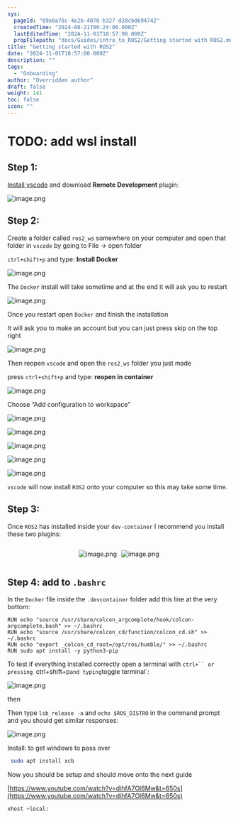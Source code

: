 ```yaml
---
sys:
  pageId: "89e0a78c-4e2b-4070-b327-d28cb0694742"
  createdTime: "2024-08-21T00:24:00.000Z"
  lastEditedTime: "2024-11-01T18:57:00.000Z"
  propFilepath: "docs/Guides/intro_to_ROS2/Getting started with ROS2.md"
title: "Getting started with ROS2"
date: "2024-11-01T18:57:00.000Z"
description: ""
tags:
  - "Onboarding"
author: "Overridden author"
draft: false
weight: 141
toc: false
icon: ""
---
```


# TODO: add wsl install

## Step 1:

[Install vscode](https://code.visualstudio.com/download) and download **Remote Development** plugin:

![image.png](https://prod-files-secure.s3.us-west-2.amazonaws.com/d518164a-d88e-44d1-a4ee-3adb3bd8bce0/efb52993-1881-4a40-b95e-6f020334f022/image.png?X-Amz-Algorithm=AWS4-HMAC-SHA256&X-Amz-Content-Sha256=UNSIGNED-PAYLOAD&X-Amz-Credential=ASIAZI2LB466RKKOLDVL%2F20250225%2Fus-west-2%2Fs3%2Faws4_request&X-Amz-Date=20250225T210747Z&X-Amz-Expires=3600&X-Amz-Security-Token=IQoJb3JpZ2luX2VjEBQaCXVzLXdlc3QtMiJHMEUCIBlpcPG8scOSMXA19WEhLBTstgr3NzhfdP2cteqkxizEAiEAzSFkHs6GF9nigS2aV%2BBKGx9evexHreKwmseS4YrkvcEq%2FwMITRAAGgw2Mzc0MjMxODM4MDUiDPCvbHnZojmqN310fircA7oe5ZVsL4GOPM2HUG2QilSK53Klnt3pRehyhx78PrK8Mye%2BKI3uywEd1cjJTeKTTd3Eq01%2BFSfVmZy6xkfRF3nIh9RWx4bxhzdUt6s5ioU87ZkLTLGe1ze1xEYfxoD8Ro4%2BLjxGXR5ncOWL3DUqtoDbyrDITGhn5vymZTLU3K6MTg3YOsw0X2CymVX5bQ%2FiNN2tr23UMvnzHHdOKf5pPyvCPfYSa1E8rdzIHZXMY1ju7SP49y8gDf9STcQUYN9FPKbFOyCcn%2FD8sZ%2FgA3%2F7vVEF4iAmxfE4vM0Xojn%2BwatUpk3TBmvO3cAxcddxVgn42Cik0vDKGIprLDcqPKE%2Ff715nfT2EtyOqS3SJAkZOaFiaQ%2Fecn%2F0OAB0sag22Hyu2WOZ3p3fd%2FjwsnhjPkynL55xjWQ%2FZ4a5zH8CqnUyD90R8g0GYLBIUM6q37KsKOzvE%2BugpJvHDSO4mU9I5Yx3Ng2Ncv26V6yBEeRBo7HZ7w5cKtuZoAPiFg0BhF6Ol%2BlrtjiDy1Uf6vYTKLzj9ntXjOcxKKlZ4CGTpMooCxCyRWLUlEA9BPBkG1hPgHb3fv4k30NnuCiOsH1U60QTCx%2BJWeLrLOySkhainxuUMeKa%2BrWDJgsHrEiRDBJz5SLEMKrH%2BL0GOqUB0jKL9HxNIcN1GbPhnB0IHNSLlrGb27OAL3UAh0L%2FjD%2BxXUwd3lTkV60QaNijwodojpMc0D0Jc2cgQWJ6rH7XHP2VD%2BVOHwONayyAg3eZP34nAXtF7QDO4EzqfcdaektWbz2W63bnCG2UNQHug%2FzDimg03SgMtXPdIlKCrRtto9T67Mbh25vpCAL8sgXuoB%2FCDczWOa40PK5BeeHBOesTuxAcq5h0&X-Amz-Signature=68011f04a72b7e6081a2a464143c6439a26991d6ba701fcafb154e6ca2ffc5e6&X-Amz-SignedHeaders=host&x-id=GetObject)

## Step 2:

Create a folder called `ros2_ws` somewhere on your computer and open that folder in `vscode` by going to File → open folder 

`ctrl+shift+p` and type: **Install Docker**

![image.png](https://prod-files-secure.s3.us-west-2.amazonaws.com/d518164a-d88e-44d1-a4ee-3adb3bd8bce0/2269dc0e-1cd5-47ff-bceb-c04ad9b2eab0/image.png?X-Amz-Algorithm=AWS4-HMAC-SHA256&X-Amz-Content-Sha256=UNSIGNED-PAYLOAD&X-Amz-Credential=ASIAZI2LB466RKKOLDVL%2F20250225%2Fus-west-2%2Fs3%2Faws4_request&X-Amz-Date=20250225T210747Z&X-Amz-Expires=3600&X-Amz-Security-Token=IQoJb3JpZ2luX2VjEBQaCXVzLXdlc3QtMiJHMEUCIBlpcPG8scOSMXA19WEhLBTstgr3NzhfdP2cteqkxizEAiEAzSFkHs6GF9nigS2aV%2BBKGx9evexHreKwmseS4YrkvcEq%2FwMITRAAGgw2Mzc0MjMxODM4MDUiDPCvbHnZojmqN310fircA7oe5ZVsL4GOPM2HUG2QilSK53Klnt3pRehyhx78PrK8Mye%2BKI3uywEd1cjJTeKTTd3Eq01%2BFSfVmZy6xkfRF3nIh9RWx4bxhzdUt6s5ioU87ZkLTLGe1ze1xEYfxoD8Ro4%2BLjxGXR5ncOWL3DUqtoDbyrDITGhn5vymZTLU3K6MTg3YOsw0X2CymVX5bQ%2FiNN2tr23UMvnzHHdOKf5pPyvCPfYSa1E8rdzIHZXMY1ju7SP49y8gDf9STcQUYN9FPKbFOyCcn%2FD8sZ%2FgA3%2F7vVEF4iAmxfE4vM0Xojn%2BwatUpk3TBmvO3cAxcddxVgn42Cik0vDKGIprLDcqPKE%2Ff715nfT2EtyOqS3SJAkZOaFiaQ%2Fecn%2F0OAB0sag22Hyu2WOZ3p3fd%2FjwsnhjPkynL55xjWQ%2FZ4a5zH8CqnUyD90R8g0GYLBIUM6q37KsKOzvE%2BugpJvHDSO4mU9I5Yx3Ng2Ncv26V6yBEeRBo7HZ7w5cKtuZoAPiFg0BhF6Ol%2BlrtjiDy1Uf6vYTKLzj9ntXjOcxKKlZ4CGTpMooCxCyRWLUlEA9BPBkG1hPgHb3fv4k30NnuCiOsH1U60QTCx%2BJWeLrLOySkhainxuUMeKa%2BrWDJgsHrEiRDBJz5SLEMKrH%2BL0GOqUB0jKL9HxNIcN1GbPhnB0IHNSLlrGb27OAL3UAh0L%2FjD%2BxXUwd3lTkV60QaNijwodojpMc0D0Jc2cgQWJ6rH7XHP2VD%2BVOHwONayyAg3eZP34nAXtF7QDO4EzqfcdaektWbz2W63bnCG2UNQHug%2FzDimg03SgMtXPdIlKCrRtto9T67Mbh25vpCAL8sgXuoB%2FCDczWOa40PK5BeeHBOesTuxAcq5h0&X-Amz-Signature=c454b46cf1107727da37b7bdae5bd97838d13703e40d73c6331b6e783255a8a0&X-Amz-SignedHeaders=host&x-id=GetObject)

The `Docker` install will take sometime and at the end it will ask you to restart

![image.png](https://prod-files-secure.s3.us-west-2.amazonaws.com/d518164a-d88e-44d1-a4ee-3adb3bd8bce0/ed233f78-be33-4b1f-b89c-9c346c0e961e/image.png?X-Amz-Algorithm=AWS4-HMAC-SHA256&X-Amz-Content-Sha256=UNSIGNED-PAYLOAD&X-Amz-Credential=ASIAZI2LB466RKKOLDVL%2F20250225%2Fus-west-2%2Fs3%2Faws4_request&X-Amz-Date=20250225T210747Z&X-Amz-Expires=3600&X-Amz-Security-Token=IQoJb3JpZ2luX2VjEBQaCXVzLXdlc3QtMiJHMEUCIBlpcPG8scOSMXA19WEhLBTstgr3NzhfdP2cteqkxizEAiEAzSFkHs6GF9nigS2aV%2BBKGx9evexHreKwmseS4YrkvcEq%2FwMITRAAGgw2Mzc0MjMxODM4MDUiDPCvbHnZojmqN310fircA7oe5ZVsL4GOPM2HUG2QilSK53Klnt3pRehyhx78PrK8Mye%2BKI3uywEd1cjJTeKTTd3Eq01%2BFSfVmZy6xkfRF3nIh9RWx4bxhzdUt6s5ioU87ZkLTLGe1ze1xEYfxoD8Ro4%2BLjxGXR5ncOWL3DUqtoDbyrDITGhn5vymZTLU3K6MTg3YOsw0X2CymVX5bQ%2FiNN2tr23UMvnzHHdOKf5pPyvCPfYSa1E8rdzIHZXMY1ju7SP49y8gDf9STcQUYN9FPKbFOyCcn%2FD8sZ%2FgA3%2F7vVEF4iAmxfE4vM0Xojn%2BwatUpk3TBmvO3cAxcddxVgn42Cik0vDKGIprLDcqPKE%2Ff715nfT2EtyOqS3SJAkZOaFiaQ%2Fecn%2F0OAB0sag22Hyu2WOZ3p3fd%2FjwsnhjPkynL55xjWQ%2FZ4a5zH8CqnUyD90R8g0GYLBIUM6q37KsKOzvE%2BugpJvHDSO4mU9I5Yx3Ng2Ncv26V6yBEeRBo7HZ7w5cKtuZoAPiFg0BhF6Ol%2BlrtjiDy1Uf6vYTKLzj9ntXjOcxKKlZ4CGTpMooCxCyRWLUlEA9BPBkG1hPgHb3fv4k30NnuCiOsH1U60QTCx%2BJWeLrLOySkhainxuUMeKa%2BrWDJgsHrEiRDBJz5SLEMKrH%2BL0GOqUB0jKL9HxNIcN1GbPhnB0IHNSLlrGb27OAL3UAh0L%2FjD%2BxXUwd3lTkV60QaNijwodojpMc0D0Jc2cgQWJ6rH7XHP2VD%2BVOHwONayyAg3eZP34nAXtF7QDO4EzqfcdaektWbz2W63bnCG2UNQHug%2FzDimg03SgMtXPdIlKCrRtto9T67Mbh25vpCAL8sgXuoB%2FCDczWOa40PK5BeeHBOesTuxAcq5h0&X-Amz-Signature=283408014791db72fcb8a61cc5f175f12b4112839b915dc98ce2bcb3cdc4487c&X-Amz-SignedHeaders=host&x-id=GetObject)

Once you restart open `Docker` and finish the installation

It will ask you to make an account but you can just press skip on the top right

![image.png](https://prod-files-secure.s3.us-west-2.amazonaws.com/d518164a-d88e-44d1-a4ee-3adb3bd8bce0/21010ad9-1659-4fd9-9f59-9932a09b2a3d/image.png?X-Amz-Algorithm=AWS4-HMAC-SHA256&X-Amz-Content-Sha256=UNSIGNED-PAYLOAD&X-Amz-Credential=ASIAZI2LB466RKKOLDVL%2F20250225%2Fus-west-2%2Fs3%2Faws4_request&X-Amz-Date=20250225T210747Z&X-Amz-Expires=3600&X-Amz-Security-Token=IQoJb3JpZ2luX2VjEBQaCXVzLXdlc3QtMiJHMEUCIBlpcPG8scOSMXA19WEhLBTstgr3NzhfdP2cteqkxizEAiEAzSFkHs6GF9nigS2aV%2BBKGx9evexHreKwmseS4YrkvcEq%2FwMITRAAGgw2Mzc0MjMxODM4MDUiDPCvbHnZojmqN310fircA7oe5ZVsL4GOPM2HUG2QilSK53Klnt3pRehyhx78PrK8Mye%2BKI3uywEd1cjJTeKTTd3Eq01%2BFSfVmZy6xkfRF3nIh9RWx4bxhzdUt6s5ioU87ZkLTLGe1ze1xEYfxoD8Ro4%2BLjxGXR5ncOWL3DUqtoDbyrDITGhn5vymZTLU3K6MTg3YOsw0X2CymVX5bQ%2FiNN2tr23UMvnzHHdOKf5pPyvCPfYSa1E8rdzIHZXMY1ju7SP49y8gDf9STcQUYN9FPKbFOyCcn%2FD8sZ%2FgA3%2F7vVEF4iAmxfE4vM0Xojn%2BwatUpk3TBmvO3cAxcddxVgn42Cik0vDKGIprLDcqPKE%2Ff715nfT2EtyOqS3SJAkZOaFiaQ%2Fecn%2F0OAB0sag22Hyu2WOZ3p3fd%2FjwsnhjPkynL55xjWQ%2FZ4a5zH8CqnUyD90R8g0GYLBIUM6q37KsKOzvE%2BugpJvHDSO4mU9I5Yx3Ng2Ncv26V6yBEeRBo7HZ7w5cKtuZoAPiFg0BhF6Ol%2BlrtjiDy1Uf6vYTKLzj9ntXjOcxKKlZ4CGTpMooCxCyRWLUlEA9BPBkG1hPgHb3fv4k30NnuCiOsH1U60QTCx%2BJWeLrLOySkhainxuUMeKa%2BrWDJgsHrEiRDBJz5SLEMKrH%2BL0GOqUB0jKL9HxNIcN1GbPhnB0IHNSLlrGb27OAL3UAh0L%2FjD%2BxXUwd3lTkV60QaNijwodojpMc0D0Jc2cgQWJ6rH7XHP2VD%2BVOHwONayyAg3eZP34nAXtF7QDO4EzqfcdaektWbz2W63bnCG2UNQHug%2FzDimg03SgMtXPdIlKCrRtto9T67Mbh25vpCAL8sgXuoB%2FCDczWOa40PK5BeeHBOesTuxAcq5h0&X-Amz-Signature=94cf7637a79307a73ac29fdaa61c4b27c5ee0fc7da9928414d3d7d8df0a00e5e&X-Amz-SignedHeaders=host&x-id=GetObject)

Then reopen `vscode` and open the `ros2_ws` folder you just made

press `ctrl+shift+p` and type: **reopen in container**

![image.png](https://prod-files-secure.s3.us-west-2.amazonaws.com/d518164a-d88e-44d1-a4ee-3adb3bd8bce0/4e93b8c2-41ad-488c-8095-c74205196118/image.png?X-Amz-Algorithm=AWS4-HMAC-SHA256&X-Amz-Content-Sha256=UNSIGNED-PAYLOAD&X-Amz-Credential=ASIAZI2LB466RKKOLDVL%2F20250225%2Fus-west-2%2Fs3%2Faws4_request&X-Amz-Date=20250225T210747Z&X-Amz-Expires=3600&X-Amz-Security-Token=IQoJb3JpZ2luX2VjEBQaCXVzLXdlc3QtMiJHMEUCIBlpcPG8scOSMXA19WEhLBTstgr3NzhfdP2cteqkxizEAiEAzSFkHs6GF9nigS2aV%2BBKGx9evexHreKwmseS4YrkvcEq%2FwMITRAAGgw2Mzc0MjMxODM4MDUiDPCvbHnZojmqN310fircA7oe5ZVsL4GOPM2HUG2QilSK53Klnt3pRehyhx78PrK8Mye%2BKI3uywEd1cjJTeKTTd3Eq01%2BFSfVmZy6xkfRF3nIh9RWx4bxhzdUt6s5ioU87ZkLTLGe1ze1xEYfxoD8Ro4%2BLjxGXR5ncOWL3DUqtoDbyrDITGhn5vymZTLU3K6MTg3YOsw0X2CymVX5bQ%2FiNN2tr23UMvnzHHdOKf5pPyvCPfYSa1E8rdzIHZXMY1ju7SP49y8gDf9STcQUYN9FPKbFOyCcn%2FD8sZ%2FgA3%2F7vVEF4iAmxfE4vM0Xojn%2BwatUpk3TBmvO3cAxcddxVgn42Cik0vDKGIprLDcqPKE%2Ff715nfT2EtyOqS3SJAkZOaFiaQ%2Fecn%2F0OAB0sag22Hyu2WOZ3p3fd%2FjwsnhjPkynL55xjWQ%2FZ4a5zH8CqnUyD90R8g0GYLBIUM6q37KsKOzvE%2BugpJvHDSO4mU9I5Yx3Ng2Ncv26V6yBEeRBo7HZ7w5cKtuZoAPiFg0BhF6Ol%2BlrtjiDy1Uf6vYTKLzj9ntXjOcxKKlZ4CGTpMooCxCyRWLUlEA9BPBkG1hPgHb3fv4k30NnuCiOsH1U60QTCx%2BJWeLrLOySkhainxuUMeKa%2BrWDJgsHrEiRDBJz5SLEMKrH%2BL0GOqUB0jKL9HxNIcN1GbPhnB0IHNSLlrGb27OAL3UAh0L%2FjD%2BxXUwd3lTkV60QaNijwodojpMc0D0Jc2cgQWJ6rH7XHP2VD%2BVOHwONayyAg3eZP34nAXtF7QDO4EzqfcdaektWbz2W63bnCG2UNQHug%2FzDimg03SgMtXPdIlKCrRtto9T67Mbh25vpCAL8sgXuoB%2FCDczWOa40PK5BeeHBOesTuxAcq5h0&X-Amz-Signature=9fc712a14a9c5c416c604dc9334a87a6f899fc4e3c2f89d2ac69703559c65437&X-Amz-SignedHeaders=host&x-id=GetObject)

Choose “Add configuration to workspace”

![image.png](https://prod-files-secure.s3.us-west-2.amazonaws.com/d518164a-d88e-44d1-a4ee-3adb3bd8bce0/9560b282-5060-4989-ba37-97e7b2c22476/image.png?X-Amz-Algorithm=AWS4-HMAC-SHA256&X-Amz-Content-Sha256=UNSIGNED-PAYLOAD&X-Amz-Credential=ASIAZI2LB466RKKOLDVL%2F20250225%2Fus-west-2%2Fs3%2Faws4_request&X-Amz-Date=20250225T210747Z&X-Amz-Expires=3600&X-Amz-Security-Token=IQoJb3JpZ2luX2VjEBQaCXVzLXdlc3QtMiJHMEUCIBlpcPG8scOSMXA19WEhLBTstgr3NzhfdP2cteqkxizEAiEAzSFkHs6GF9nigS2aV%2BBKGx9evexHreKwmseS4YrkvcEq%2FwMITRAAGgw2Mzc0MjMxODM4MDUiDPCvbHnZojmqN310fircA7oe5ZVsL4GOPM2HUG2QilSK53Klnt3pRehyhx78PrK8Mye%2BKI3uywEd1cjJTeKTTd3Eq01%2BFSfVmZy6xkfRF3nIh9RWx4bxhzdUt6s5ioU87ZkLTLGe1ze1xEYfxoD8Ro4%2BLjxGXR5ncOWL3DUqtoDbyrDITGhn5vymZTLU3K6MTg3YOsw0X2CymVX5bQ%2FiNN2tr23UMvnzHHdOKf5pPyvCPfYSa1E8rdzIHZXMY1ju7SP49y8gDf9STcQUYN9FPKbFOyCcn%2FD8sZ%2FgA3%2F7vVEF4iAmxfE4vM0Xojn%2BwatUpk3TBmvO3cAxcddxVgn42Cik0vDKGIprLDcqPKE%2Ff715nfT2EtyOqS3SJAkZOaFiaQ%2Fecn%2F0OAB0sag22Hyu2WOZ3p3fd%2FjwsnhjPkynL55xjWQ%2FZ4a5zH8CqnUyD90R8g0GYLBIUM6q37KsKOzvE%2BugpJvHDSO4mU9I5Yx3Ng2Ncv26V6yBEeRBo7HZ7w5cKtuZoAPiFg0BhF6Ol%2BlrtjiDy1Uf6vYTKLzj9ntXjOcxKKlZ4CGTpMooCxCyRWLUlEA9BPBkG1hPgHb3fv4k30NnuCiOsH1U60QTCx%2BJWeLrLOySkhainxuUMeKa%2BrWDJgsHrEiRDBJz5SLEMKrH%2BL0GOqUB0jKL9HxNIcN1GbPhnB0IHNSLlrGb27OAL3UAh0L%2FjD%2BxXUwd3lTkV60QaNijwodojpMc0D0Jc2cgQWJ6rH7XHP2VD%2BVOHwONayyAg3eZP34nAXtF7QDO4EzqfcdaektWbz2W63bnCG2UNQHug%2FzDimg03SgMtXPdIlKCrRtto9T67Mbh25vpCAL8sgXuoB%2FCDczWOa40PK5BeeHBOesTuxAcq5h0&X-Amz-Signature=b3e323685b183f6c9750ee6b8a81f0c5dd5dcf3d349f5184a130708104e819d3&X-Amz-SignedHeaders=host&x-id=GetObject)

![image.png](https://prod-files-secure.s3.us-west-2.amazonaws.com/d518164a-d88e-44d1-a4ee-3adb3bd8bce0/2ee63f81-886b-48e8-a553-dc6e5eac99e4/image.png?X-Amz-Algorithm=AWS4-HMAC-SHA256&X-Amz-Content-Sha256=UNSIGNED-PAYLOAD&X-Amz-Credential=ASIAZI2LB466RKKOLDVL%2F20250225%2Fus-west-2%2Fs3%2Faws4_request&X-Amz-Date=20250225T210747Z&X-Amz-Expires=3600&X-Amz-Security-Token=IQoJb3JpZ2luX2VjEBQaCXVzLXdlc3QtMiJHMEUCIBlpcPG8scOSMXA19WEhLBTstgr3NzhfdP2cteqkxizEAiEAzSFkHs6GF9nigS2aV%2BBKGx9evexHreKwmseS4YrkvcEq%2FwMITRAAGgw2Mzc0MjMxODM4MDUiDPCvbHnZojmqN310fircA7oe5ZVsL4GOPM2HUG2QilSK53Klnt3pRehyhx78PrK8Mye%2BKI3uywEd1cjJTeKTTd3Eq01%2BFSfVmZy6xkfRF3nIh9RWx4bxhzdUt6s5ioU87ZkLTLGe1ze1xEYfxoD8Ro4%2BLjxGXR5ncOWL3DUqtoDbyrDITGhn5vymZTLU3K6MTg3YOsw0X2CymVX5bQ%2FiNN2tr23UMvnzHHdOKf5pPyvCPfYSa1E8rdzIHZXMY1ju7SP49y8gDf9STcQUYN9FPKbFOyCcn%2FD8sZ%2FgA3%2F7vVEF4iAmxfE4vM0Xojn%2BwatUpk3TBmvO3cAxcddxVgn42Cik0vDKGIprLDcqPKE%2Ff715nfT2EtyOqS3SJAkZOaFiaQ%2Fecn%2F0OAB0sag22Hyu2WOZ3p3fd%2FjwsnhjPkynL55xjWQ%2FZ4a5zH8CqnUyD90R8g0GYLBIUM6q37KsKOzvE%2BugpJvHDSO4mU9I5Yx3Ng2Ncv26V6yBEeRBo7HZ7w5cKtuZoAPiFg0BhF6Ol%2BlrtjiDy1Uf6vYTKLzj9ntXjOcxKKlZ4CGTpMooCxCyRWLUlEA9BPBkG1hPgHb3fv4k30NnuCiOsH1U60QTCx%2BJWeLrLOySkhainxuUMeKa%2BrWDJgsHrEiRDBJz5SLEMKrH%2BL0GOqUB0jKL9HxNIcN1GbPhnB0IHNSLlrGb27OAL3UAh0L%2FjD%2BxXUwd3lTkV60QaNijwodojpMc0D0Jc2cgQWJ6rH7XHP2VD%2BVOHwONayyAg3eZP34nAXtF7QDO4EzqfcdaektWbz2W63bnCG2UNQHug%2FzDimg03SgMtXPdIlKCrRtto9T67Mbh25vpCAL8sgXuoB%2FCDczWOa40PK5BeeHBOesTuxAcq5h0&X-Amz-Signature=42bac0f82ccb667ea9b9379aeb5ba4f634129ac8774c15fe26ffed542b305cac&X-Amz-SignedHeaders=host&x-id=GetObject)

![image.png](https://prod-files-secure.s3.us-west-2.amazonaws.com/d518164a-d88e-44d1-a4ee-3adb3bd8bce0/ae1580b2-b048-407e-aed9-b584224a7a04/image.png?X-Amz-Algorithm=AWS4-HMAC-SHA256&X-Amz-Content-Sha256=UNSIGNED-PAYLOAD&X-Amz-Credential=ASIAZI2LB466RKKOLDVL%2F20250225%2Fus-west-2%2Fs3%2Faws4_request&X-Amz-Date=20250225T210747Z&X-Amz-Expires=3600&X-Amz-Security-Token=IQoJb3JpZ2luX2VjEBQaCXVzLXdlc3QtMiJHMEUCIBlpcPG8scOSMXA19WEhLBTstgr3NzhfdP2cteqkxizEAiEAzSFkHs6GF9nigS2aV%2BBKGx9evexHreKwmseS4YrkvcEq%2FwMITRAAGgw2Mzc0MjMxODM4MDUiDPCvbHnZojmqN310fircA7oe5ZVsL4GOPM2HUG2QilSK53Klnt3pRehyhx78PrK8Mye%2BKI3uywEd1cjJTeKTTd3Eq01%2BFSfVmZy6xkfRF3nIh9RWx4bxhzdUt6s5ioU87ZkLTLGe1ze1xEYfxoD8Ro4%2BLjxGXR5ncOWL3DUqtoDbyrDITGhn5vymZTLU3K6MTg3YOsw0X2CymVX5bQ%2FiNN2tr23UMvnzHHdOKf5pPyvCPfYSa1E8rdzIHZXMY1ju7SP49y8gDf9STcQUYN9FPKbFOyCcn%2FD8sZ%2FgA3%2F7vVEF4iAmxfE4vM0Xojn%2BwatUpk3TBmvO3cAxcddxVgn42Cik0vDKGIprLDcqPKE%2Ff715nfT2EtyOqS3SJAkZOaFiaQ%2Fecn%2F0OAB0sag22Hyu2WOZ3p3fd%2FjwsnhjPkynL55xjWQ%2FZ4a5zH8CqnUyD90R8g0GYLBIUM6q37KsKOzvE%2BugpJvHDSO4mU9I5Yx3Ng2Ncv26V6yBEeRBo7HZ7w5cKtuZoAPiFg0BhF6Ol%2BlrtjiDy1Uf6vYTKLzj9ntXjOcxKKlZ4CGTpMooCxCyRWLUlEA9BPBkG1hPgHb3fv4k30NnuCiOsH1U60QTCx%2BJWeLrLOySkhainxuUMeKa%2BrWDJgsHrEiRDBJz5SLEMKrH%2BL0GOqUB0jKL9HxNIcN1GbPhnB0IHNSLlrGb27OAL3UAh0L%2FjD%2BxXUwd3lTkV60QaNijwodojpMc0D0Jc2cgQWJ6rH7XHP2VD%2BVOHwONayyAg3eZP34nAXtF7QDO4EzqfcdaektWbz2W63bnCG2UNQHug%2FzDimg03SgMtXPdIlKCrRtto9T67Mbh25vpCAL8sgXuoB%2FCDczWOa40PK5BeeHBOesTuxAcq5h0&X-Amz-Signature=992d195199625107d800e799bfc2f9ca675aee9226c481516acf3f839fd6b7ad&X-Amz-SignedHeaders=host&x-id=GetObject)

![image.png](https://prod-files-secure.s3.us-west-2.amazonaws.com/d518164a-d88e-44d1-a4ee-3adb3bd8bce0/53255b28-f75e-430f-b9e3-c0ac8577e42b/image.png?X-Amz-Algorithm=AWS4-HMAC-SHA256&X-Amz-Content-Sha256=UNSIGNED-PAYLOAD&X-Amz-Credential=ASIAZI2LB466RKKOLDVL%2F20250225%2Fus-west-2%2Fs3%2Faws4_request&X-Amz-Date=20250225T210747Z&X-Amz-Expires=3600&X-Amz-Security-Token=IQoJb3JpZ2luX2VjEBQaCXVzLXdlc3QtMiJHMEUCIBlpcPG8scOSMXA19WEhLBTstgr3NzhfdP2cteqkxizEAiEAzSFkHs6GF9nigS2aV%2BBKGx9evexHreKwmseS4YrkvcEq%2FwMITRAAGgw2Mzc0MjMxODM4MDUiDPCvbHnZojmqN310fircA7oe5ZVsL4GOPM2HUG2QilSK53Klnt3pRehyhx78PrK8Mye%2BKI3uywEd1cjJTeKTTd3Eq01%2BFSfVmZy6xkfRF3nIh9RWx4bxhzdUt6s5ioU87ZkLTLGe1ze1xEYfxoD8Ro4%2BLjxGXR5ncOWL3DUqtoDbyrDITGhn5vymZTLU3K6MTg3YOsw0X2CymVX5bQ%2FiNN2tr23UMvnzHHdOKf5pPyvCPfYSa1E8rdzIHZXMY1ju7SP49y8gDf9STcQUYN9FPKbFOyCcn%2FD8sZ%2FgA3%2F7vVEF4iAmxfE4vM0Xojn%2BwatUpk3TBmvO3cAxcddxVgn42Cik0vDKGIprLDcqPKE%2Ff715nfT2EtyOqS3SJAkZOaFiaQ%2Fecn%2F0OAB0sag22Hyu2WOZ3p3fd%2FjwsnhjPkynL55xjWQ%2FZ4a5zH8CqnUyD90R8g0GYLBIUM6q37KsKOzvE%2BugpJvHDSO4mU9I5Yx3Ng2Ncv26V6yBEeRBo7HZ7w5cKtuZoAPiFg0BhF6Ol%2BlrtjiDy1Uf6vYTKLzj9ntXjOcxKKlZ4CGTpMooCxCyRWLUlEA9BPBkG1hPgHb3fv4k30NnuCiOsH1U60QTCx%2BJWeLrLOySkhainxuUMeKa%2BrWDJgsHrEiRDBJz5SLEMKrH%2BL0GOqUB0jKL9HxNIcN1GbPhnB0IHNSLlrGb27OAL3UAh0L%2FjD%2BxXUwd3lTkV60QaNijwodojpMc0D0Jc2cgQWJ6rH7XHP2VD%2BVOHwONayyAg3eZP34nAXtF7QDO4EzqfcdaektWbz2W63bnCG2UNQHug%2FzDimg03SgMtXPdIlKCrRtto9T67Mbh25vpCAL8sgXuoB%2FCDczWOa40PK5BeeHBOesTuxAcq5h0&X-Amz-Signature=522e6ec1d8fc6e9e96f810421a0e47dad1acf04a82e7c46d3ad95f53669d8eb3&X-Amz-SignedHeaders=host&x-id=GetObject)

![image.png](https://prod-files-secure.s3.us-west-2.amazonaws.com/d518164a-d88e-44d1-a4ee-3adb3bd8bce0/7c562767-5af9-4ffb-97d1-327bcdf4ee00/image.png?X-Amz-Algorithm=AWS4-HMAC-SHA256&X-Amz-Content-Sha256=UNSIGNED-PAYLOAD&X-Amz-Credential=ASIAZI2LB466RKKOLDVL%2F20250225%2Fus-west-2%2Fs3%2Faws4_request&X-Amz-Date=20250225T210747Z&X-Amz-Expires=3600&X-Amz-Security-Token=IQoJb3JpZ2luX2VjEBQaCXVzLXdlc3QtMiJHMEUCIBlpcPG8scOSMXA19WEhLBTstgr3NzhfdP2cteqkxizEAiEAzSFkHs6GF9nigS2aV%2BBKGx9evexHreKwmseS4YrkvcEq%2FwMITRAAGgw2Mzc0MjMxODM4MDUiDPCvbHnZojmqN310fircA7oe5ZVsL4GOPM2HUG2QilSK53Klnt3pRehyhx78PrK8Mye%2BKI3uywEd1cjJTeKTTd3Eq01%2BFSfVmZy6xkfRF3nIh9RWx4bxhzdUt6s5ioU87ZkLTLGe1ze1xEYfxoD8Ro4%2BLjxGXR5ncOWL3DUqtoDbyrDITGhn5vymZTLU3K6MTg3YOsw0X2CymVX5bQ%2FiNN2tr23UMvnzHHdOKf5pPyvCPfYSa1E8rdzIHZXMY1ju7SP49y8gDf9STcQUYN9FPKbFOyCcn%2FD8sZ%2FgA3%2F7vVEF4iAmxfE4vM0Xojn%2BwatUpk3TBmvO3cAxcddxVgn42Cik0vDKGIprLDcqPKE%2Ff715nfT2EtyOqS3SJAkZOaFiaQ%2Fecn%2F0OAB0sag22Hyu2WOZ3p3fd%2FjwsnhjPkynL55xjWQ%2FZ4a5zH8CqnUyD90R8g0GYLBIUM6q37KsKOzvE%2BugpJvHDSO4mU9I5Yx3Ng2Ncv26V6yBEeRBo7HZ7w5cKtuZoAPiFg0BhF6Ol%2BlrtjiDy1Uf6vYTKLzj9ntXjOcxKKlZ4CGTpMooCxCyRWLUlEA9BPBkG1hPgHb3fv4k30NnuCiOsH1U60QTCx%2BJWeLrLOySkhainxuUMeKa%2BrWDJgsHrEiRDBJz5SLEMKrH%2BL0GOqUB0jKL9HxNIcN1GbPhnB0IHNSLlrGb27OAL3UAh0L%2FjD%2BxXUwd3lTkV60QaNijwodojpMc0D0Jc2cgQWJ6rH7XHP2VD%2BVOHwONayyAg3eZP34nAXtF7QDO4EzqfcdaektWbz2W63bnCG2UNQHug%2FzDimg03SgMtXPdIlKCrRtto9T67Mbh25vpCAL8sgXuoB%2FCDczWOa40PK5BeeHBOesTuxAcq5h0&X-Amz-Signature=5a88e7ae0a667f1e3f2ef7dd4ba9d60cbd42bd0133b4f8df243b9e24ca915021&X-Amz-SignedHeaders=host&x-id=GetObject)

`vscode` will now install `ROS2` onto your computer so this may take some time.

## Step 3:

Once `ROS2` has installed inside your `dev-container` I recommend you install these two plugins:

<div style="display: flex;flex-direction: row; column-gap:10px; max-width: 630px;justify-content: center;">
<div>

![image.png](https://prod-files-secure.s3.us-west-2.amazonaws.com/d518164a-d88e-44d1-a4ee-3adb3bd8bce0/3fc3d550-5a54-4ba1-ba6b-faa01cdb7369/image.png?X-Amz-Algorithm=AWS4-HMAC-SHA256&X-Amz-Content-Sha256=UNSIGNED-PAYLOAD&X-Amz-Credential=ASIAZI2LB46674I7ZSEM%2F20250225%2Fus-west-2%2Fs3%2Faws4_request&X-Amz-Date=20250225T210750Z&X-Amz-Expires=3600&X-Amz-Security-Token=IQoJb3JpZ2luX2VjEBQaCXVzLXdlc3QtMiJHMEUCID4y72DM3jUTQPFtq8B6gSZRTsCbZclId1uTKQ8wRlxpAiEAgjCWuzsREHJkVva%2BQXH%2B01cjw1VO%2BzkO5DzD6lGI1Bwq%2FwMITRAAGgw2Mzc0MjMxODM4MDUiDE7gYYcH2tpvpFYLbSrcA11dPHoIM8AIhFZHFA%2BlkqVv%2F93jS0lvojM6qeOCXw1HzKAH3gBJ6gvgnuWCyrZFT5OZoUvWuzpv2BHS7JnV2VZq40BKfQM5fToaYoYB%2B8RIdxXDi14wQmgOaPnG3dcGKncuMzjZ4sn5tc8h1wYF12inC0adYdo5c4zIU1E7PXVK6im9%2Bc1hsDAMkCRBMXzORqYEYKssf66G6ZqyxShB05p3d5rjaGTErTcpZyjV7s56Va0M3IfVuPGFuMxXTOm2zAPqVXUc3TyvCGYBojelJPC%2Bs58EbPlkvuAdIadzO4933TUD0Yp4eAcnFUfqhMWby2BvUJOeFIH%2BoxwWyTJT%2B1FWvjhFP4Sskxp9FMJ6KJNpiQRRfie1QcgyV0V3SPId35fIFgCDPhjYY3rE%2F8o33%2BT0MIpYkmqsBD%2BlfcE5HWpB6SO81GdP0QlSSiCbYOkOtZ4LejWwEE%2FJ98cADp%2FO8dbjNJI%2Bkfx8kRCdVhqc0n9Ay%2F7%2B7uovGW4iKS9bgeO%2BMaWB9kzPrQGYmUiwMVsxY8%2F1OMMI3sAIMkRl%2FOaWF9j4zXG0SodFHZQIXZctR5zgusgS8vRYYBTnPyVihOoTuSaz%2FnlFyLLkp3cSFTTKCr1HknytGUmecrT4miYTMNfH%2BL0GOqUBiKYd4nS6FMUSMpN0F6V1CLTVN0d%2Fpym4j%2BsUeAInia73qAWypkoYfzq6RFSBwjfQkq%2BT944L3s8LHr9KSiRB2eDgK6m9T9VcLYH6MFxUqFJiVP7thdWvX6pPCN0zSnuX93dr7dGKa%2Bs5jR9Lpq0foofnAhDxGg%2F6Qb34t0Kagoot2hwdXe0ohjNQ5nD3I7fqTQrI2tVr0zOq%2FruzBLumzuXGoTLT&X-Amz-Signature=4f865688fd69f37161e5c8ea67204f331762563cb1e5f70d42876202ce222599&X-Amz-SignedHeaders=host&x-id=GetObject)

</div>
<div>

![image.png](https://prod-files-secure.s3.us-west-2.amazonaws.com/d518164a-d88e-44d1-a4ee-3adb3bd8bce0/d994cc66-13c2-4093-a5a3-f84cf4601a82/image.png?X-Amz-Algorithm=AWS4-HMAC-SHA256&X-Amz-Content-Sha256=UNSIGNED-PAYLOAD&X-Amz-Credential=ASIAZI2LB4662BB6APHJ%2F20250225%2Fus-west-2%2Fs3%2Faws4_request&X-Amz-Date=20250225T210751Z&X-Amz-Expires=3600&X-Amz-Security-Token=IQoJb3JpZ2luX2VjEBQaCXVzLXdlc3QtMiJIMEYCIQDlTKYA5H2CtOHMo08OVXNoCW4pVuC%2F8kpTBMGxkswtlQIhAOmtAiVhObU%2FJ6KB86pviUoyjzF8LI%2BVX7QzA474wuZ%2BKv8DCE0QABoMNjM3NDIzMTgzODA1IgxJtN0rZME2ecNNuTsq3AOwQQhrnxAlrXWTxCbyYf1YpVduSbEE5%2FF8raRAsUh3NjrjVLigGWX8lizjwDAefjaiwEpLcJk%2FAaB8qa62Z0g%2BQUubipB36pOTAiEZkbVpDR8UVWwIlxL2vNijNwgSYn%2BVj5IhtzLmyv6dgI%2B%2B35ebLHw80hkf9IfU2VXf0q160GK%2Bewlg3ygNsx9SXGVsXWbKEsvXvw0U8VwTwpbX06fIXQrqoqD0heiUEFKCrcGoI1MC0eH5mhY7Ua0VpBFp0B7ZdpwqMeJICx3JF%2B0go%2BSLi7tEIOKUKkSUrxE5xy9q3flEQyBaxqeUG9icyAqGl5GhvZ%2F6VGdwYdj1MhMVutOd%2BLEBcdPMRHK94nzubHRyGEvJ3q8oC1%2FXY77N%2BtsScmLdY%2FKAM%2BPWV7jM9TGBfiJiwQQxDqV08W4ChVffPAmo5DIOOgO%2BW3u5hvP80FO9asIKT0TRpDTX28s7J9sHqG%2BPsUeq4KeESTV2en3BcJ1tmNT6YMIGbcNYL%2F7BuuBMI5pPglPmAeXn0YvrCwMbTofZu2VWhFPwC2V3M%2BmNUQQZmNVqd5jr9n9aHA%2FHIqBPF1bGiL0EAaFexgoxjeY04tLo%2FajE707OxMcMVYFvYVZMJq%2B1dh9olfSu%2BpFH%2BDCmx%2Fi9BjqkAc%2B1xGiWwMi%2FLORKNPpgCU%2FrSUmyd9MOqUbVx9FcppkyJZYkL1xeqYMMkTj61ZTKT8HYFgP%2F1SFLI%2BZhHViDDSS%2Ffc6h9S2FCKUZcoU5ZSKCvf36JknRKjpXWrRGDMohdDtSpDRSGv2enxQrOcKQYaRuI2mSiQ1hKow%2BiGKXdZqr00cV4WCPFIT0uFYtsscfKu9AKtkHd23Stz%2BDOBhoZftYIKlE&X-Amz-Signature=05d432a045d38e556e455bc870d4466694a1828aa383c15fe8979157fca49cc2&X-Amz-SignedHeaders=host&x-id=GetObject)

</div>
</div>

## Step 4: add to `.bashrc`

In the `Docker` file inside the `.devcontainer` folder add this line at the very bottom: 

```docker
RUN echo "source /usr/share/colcon_argcomplete/hook/colcon-argcomplete.bash" >> ~/.bashrc
RUN echo "source /usr/share/colcon_cd/function/colcon_cd.sh" >> ~/.bashrc
RUN echo "export _colcon_cd_root=/opt/ros/humble/" >> ~/.bashrc
RUN sudo apt install -y python3-pip 
```

To test if everything installed correctly open a terminal with `ctrl+`` or pressing `ctrl+shift+p` and typing `toggle terminal`:

![image.png](https://prod-files-secure.s3.us-west-2.amazonaws.com/d518164a-d88e-44d1-a4ee-3adb3bd8bce0/6a4943d8-b04e-4c02-9a58-775f3384d1a5/image.png?X-Amz-Algorithm=AWS4-HMAC-SHA256&X-Amz-Content-Sha256=UNSIGNED-PAYLOAD&X-Amz-Credential=ASIAZI2LB466RKKOLDVL%2F20250225%2Fus-west-2%2Fs3%2Faws4_request&X-Amz-Date=20250225T210747Z&X-Amz-Expires=3600&X-Amz-Security-Token=IQoJb3JpZ2luX2VjEBQaCXVzLXdlc3QtMiJHMEUCIBlpcPG8scOSMXA19WEhLBTstgr3NzhfdP2cteqkxizEAiEAzSFkHs6GF9nigS2aV%2BBKGx9evexHreKwmseS4YrkvcEq%2FwMITRAAGgw2Mzc0MjMxODM4MDUiDPCvbHnZojmqN310fircA7oe5ZVsL4GOPM2HUG2QilSK53Klnt3pRehyhx78PrK8Mye%2BKI3uywEd1cjJTeKTTd3Eq01%2BFSfVmZy6xkfRF3nIh9RWx4bxhzdUt6s5ioU87ZkLTLGe1ze1xEYfxoD8Ro4%2BLjxGXR5ncOWL3DUqtoDbyrDITGhn5vymZTLU3K6MTg3YOsw0X2CymVX5bQ%2FiNN2tr23UMvnzHHdOKf5pPyvCPfYSa1E8rdzIHZXMY1ju7SP49y8gDf9STcQUYN9FPKbFOyCcn%2FD8sZ%2FgA3%2F7vVEF4iAmxfE4vM0Xojn%2BwatUpk3TBmvO3cAxcddxVgn42Cik0vDKGIprLDcqPKE%2Ff715nfT2EtyOqS3SJAkZOaFiaQ%2Fecn%2F0OAB0sag22Hyu2WOZ3p3fd%2FjwsnhjPkynL55xjWQ%2FZ4a5zH8CqnUyD90R8g0GYLBIUM6q37KsKOzvE%2BugpJvHDSO4mU9I5Yx3Ng2Ncv26V6yBEeRBo7HZ7w5cKtuZoAPiFg0BhF6Ol%2BlrtjiDy1Uf6vYTKLzj9ntXjOcxKKlZ4CGTpMooCxCyRWLUlEA9BPBkG1hPgHb3fv4k30NnuCiOsH1U60QTCx%2BJWeLrLOySkhainxuUMeKa%2BrWDJgsHrEiRDBJz5SLEMKrH%2BL0GOqUB0jKL9HxNIcN1GbPhnB0IHNSLlrGb27OAL3UAh0L%2FjD%2BxXUwd3lTkV60QaNijwodojpMc0D0Jc2cgQWJ6rH7XHP2VD%2BVOHwONayyAg3eZP34nAXtF7QDO4EzqfcdaektWbz2W63bnCG2UNQHug%2FzDimg03SgMtXPdIlKCrRtto9T67Mbh25vpCAL8sgXuoB%2FCDczWOa40PK5BeeHBOesTuxAcq5h0&X-Amz-Signature=c343e36215b5adccd0eb5ba7737c70a390891ead5b833cce104cf2d3db244a4f&X-Amz-SignedHeaders=host&x-id=GetObject)

then 

Then type `lsb_release -a` and `echo $ROS_DISTRO` in the command prompt and you should get similar responses:

![image.png](https://prod-files-secure.s3.us-west-2.amazonaws.com/d518164a-d88e-44d1-a4ee-3adb3bd8bce0/3e635dec-a805-4e85-8b9e-d000e5b71a4e/image.png?X-Amz-Algorithm=AWS4-HMAC-SHA256&X-Amz-Content-Sha256=UNSIGNED-PAYLOAD&X-Amz-Credential=ASIAZI2LB466RKKOLDVL%2F20250225%2Fus-west-2%2Fs3%2Faws4_request&X-Amz-Date=20250225T210747Z&X-Amz-Expires=3600&X-Amz-Security-Token=IQoJb3JpZ2luX2VjEBQaCXVzLXdlc3QtMiJHMEUCIBlpcPG8scOSMXA19WEhLBTstgr3NzhfdP2cteqkxizEAiEAzSFkHs6GF9nigS2aV%2BBKGx9evexHreKwmseS4YrkvcEq%2FwMITRAAGgw2Mzc0MjMxODM4MDUiDPCvbHnZojmqN310fircA7oe5ZVsL4GOPM2HUG2QilSK53Klnt3pRehyhx78PrK8Mye%2BKI3uywEd1cjJTeKTTd3Eq01%2BFSfVmZy6xkfRF3nIh9RWx4bxhzdUt6s5ioU87ZkLTLGe1ze1xEYfxoD8Ro4%2BLjxGXR5ncOWL3DUqtoDbyrDITGhn5vymZTLU3K6MTg3YOsw0X2CymVX5bQ%2FiNN2tr23UMvnzHHdOKf5pPyvCPfYSa1E8rdzIHZXMY1ju7SP49y8gDf9STcQUYN9FPKbFOyCcn%2FD8sZ%2FgA3%2F7vVEF4iAmxfE4vM0Xojn%2BwatUpk3TBmvO3cAxcddxVgn42Cik0vDKGIprLDcqPKE%2Ff715nfT2EtyOqS3SJAkZOaFiaQ%2Fecn%2F0OAB0sag22Hyu2WOZ3p3fd%2FjwsnhjPkynL55xjWQ%2FZ4a5zH8CqnUyD90R8g0GYLBIUM6q37KsKOzvE%2BugpJvHDSO4mU9I5Yx3Ng2Ncv26V6yBEeRBo7HZ7w5cKtuZoAPiFg0BhF6Ol%2BlrtjiDy1Uf6vYTKLzj9ntXjOcxKKlZ4CGTpMooCxCyRWLUlEA9BPBkG1hPgHb3fv4k30NnuCiOsH1U60QTCx%2BJWeLrLOySkhainxuUMeKa%2BrWDJgsHrEiRDBJz5SLEMKrH%2BL0GOqUB0jKL9HxNIcN1GbPhnB0IHNSLlrGb27OAL3UAh0L%2FjD%2BxXUwd3lTkV60QaNijwodojpMc0D0Jc2cgQWJ6rH7XHP2VD%2BVOHwONayyAg3eZP34nAXtF7QDO4EzqfcdaektWbz2W63bnCG2UNQHug%2FzDimg03SgMtXPdIlKCrRtto9T67Mbh25vpCAL8sgXuoB%2FCDczWOa40PK5BeeHBOesTuxAcq5h0&X-Amz-Signature=2aa79e91c18ddb50fe561f1f94c2de04abf8765144aca2bf3235b78ab9ad1e06&X-Amz-SignedHeaders=host&x-id=GetObject)

Install:  to get windows to pass over

```bash
 sudo apt install xcb
```

Now you should be setup and should move onto the next guide 

[https://www.youtube.com/watch?v=dihfA7Ol6Mw&t=650s](https://www.youtube.com/watch?v=dihfA7Ol6Mw&t=650s)

```python
xhost +local:
```
